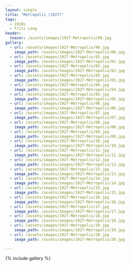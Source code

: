 ```yaml
---
layout: single
title: "Metropolis (1927)"
tags:
  - 1920s 
  - Fritz Lang
header:
  teaser: /assets/images/1927-Metropolis/08.jpg
gallery:
  - url: /assets/images/1927-Metropolis/00.jpg
    image_path: /assets/images/1927-Metropolis/00.jpg  
  - url: /assets/images/1927-Metropolis/01.jpg
    image_path: /assets/images/1927-Metropolis/01.jpg
  - url: /assets/images/1927-Metropolis/02.jpg
    image_path: /assets/images/1927-Metropolis/02.jpg
  - url: /assets/images/1927-Metropolis/03.jpg
    image_path: /assets/images/1927-Metropolis/03.jpg
  - url: /assets/images/1927-Metropolis/04.jpg
    image_path: /assets/images/1927-Metropolis/04.jpg
  - url: /assets/images/1927-Metropolis/05.jpg
    image_path: /assets/images/1927-Metropolis/05.jpg
  - url: /assets/images/1927-Metropolis/06.jpg
    image_path: /assets/images/1927-Metropolis/06.jpg
  - url: /assets/images/1927-Metropolis/07.jpg
    image_path: /assets/images/1927-Metropolis/07.jpg
  - url: /assets/images/1927-Metropolis/08.jpg
    image_path: /assets/images/1927-Metropolis/08.jpg
  - url: /assets/images/1927-Metropolis/09.jpg
    image_path: /assets/images/1927-Metropolis/09.jpg
  - url: /assets/images/1927-Metropolis/10.jpg
    image_path: /assets/images/1927-Metropolis/10.jpg
  - url: /assets/images/1927-Metropolis/11.jpg
    image_path: /assets/images/1927-Metropolis/11.jpg
  - url: /assets/images/1927-Metropolis/12.jpg
    image_path: /assets/images/1927-Metropolis/12.jpg
  - url: /assets/images/1927-Metropolis/13.jpg
    image_path: /assets/images/1927-Metropolis/13.jpg
  - url: /assets/images/1927-Metropolis/14.jpg
    image_path: /assets/images/1927-Metropolis/14.jpg
  - url: /assets/images/1927-Metropolis/15.jpg
    image_path: /assets/images/1927-Metropolis/15.jpg
  - url: /assets/images/1927-Metropolis/16.jpg
    image_path: /assets/images/1927-Metropolis/16.jpg
  - url: /assets/images/1927-Metropolis/17.jpg
    image_path: /assets/images/1927-Metropolis/17.jpg
  - url: /assets/images/1927-Metropolis/18.jpg
    image_path: /assets/images/1927-Metropolis/18.jpg
  - url: /assets/images/1927-Metropolis/19.jpg
    image_path: /assets/images/1927-Metropolis/19.jpg
  - url: /assets/images/1927-Metropolis/20.jpg
    image_path: /assets/images/1927-Metropolis/20.jpg

---
```

{% include gallery %}
